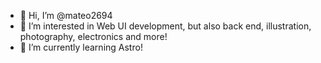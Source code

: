 - 👋 Hi, I’m @mateo2694
- 👀 I’m interested in Web UI development, but also back end, illustration, photography, electronics and more!
- 🌱 I’m currently learning Astro!

<!---
mateo2694/mateo2694 is a ✨ special ✨ repository because its `README.md` (this file) appears on your GitHub profile.
You can click the Preview link to take a look at your changes.
--->
